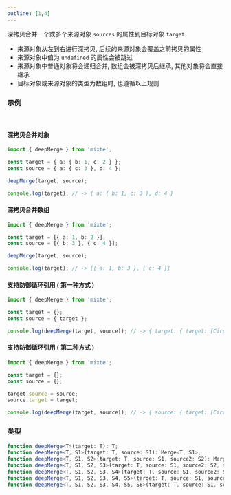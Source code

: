 ```yaml
---
outline: [1,4]
---
```


深拷贝合并一个或多个来源对象 `sources` 的属性到目标对象 `target`
  - 来源对象从左到右进行深拷贝, 后续的来源对象会覆盖之前拷贝的属性
  - 来源对象中值为 `undefined` 的属性会被跳过
  - 来源对象中普通对象将会递归合并, 数组会被深拷贝后继承, 其他对象将会直接继承
  - 目标对象或来源对象的类型为数组时, 也遵循以上规则

### 示例

<br>

#### 深拷贝合并对象

```ts
import { deepMerge } from 'mixte';

const target = { a: { b: 1, c: 2 } };
const source = { a: { c: 3 }, d: 4 };

deepMerge(target, source);

console.log(target); // -> { a: { b: 1, c: 3 }, d: 4 }
```

#### 深拷贝合并数组

```ts
import { deepMerge } from 'mixte';

const target = [{ a: 1, b: 2 }];
const source = [{ b: 3 }, { c: 4 }];

deepMerge(target, source);

console.log(target); // -> [{ a: 1, b: 3 }, { c: 4 }]
```

#### 支持防御循环引用 ( 第一种方式 )

```ts
import { deepMerge } from 'mixte';

const target = {};
const source = { target };

console.log(deepMerge(target, source)); // -> { target: { target: [Circular] } }
```

#### 支持防御循环引用 ( 第二种方式 )

```ts
import { deepMerge } from 'mixte';

const target = {};
const source = {};

target.source = source;
source.target = target;

console.log(deepMerge(target, source)); // -> { source: { target: [Circular] }, target: { source: [Circular], target: [Circular] } }
```

### 类型

```ts
function deepMerge<T>(target: T): T;
function deepMerge<T, S1>(target: T, source: S1): Merge<T, S1>;
function deepMerge<T, S1, S2>(target: T, source: S1, source2: S2): Merge<Merge<T, S1>, S2>;
function deepMerge<T, S1, S2, S3>(target: T, source: S1, source2: S2, source3: S3): Merge<Merge<Merge<T, S1>, S2>, S3>;
function deepMerge<T, S1, S2, S3, S4>(target: T, source: S1, source2: S2, source3: S3, source4: S4): Merge<Merge<Merge<Merge<T, S1>, S2>, S3>, S4>;
function deepMerge<T, S1, S2, S3, S4, S5>(target: T, source: S1, source2: S2, source3: S3, source4: S4, source5: S5): Merge<Merge<Merge<Merge<Merge<T, S1>, S2>, S3>, S4>, S5>;
function deepMerge<T, S1, S2, S3, S4, S5, S6>(target: T, source: S1, source2: S2, source3: S3, source4: S4, source5: S5, source6: S6): Merge<Merge<Merge<Merge<Merge<Merge<T, S1>, S2>, S3>, S4>, S5>, S6>;
```
